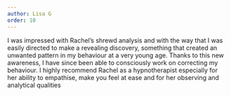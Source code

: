 ```yaml
---
author: Lisa G
order: 10
---
```

I was impressed with Rachel’s shrewd analysis and with the way that I was easily directed to make a revealing discovery, something that created an unwanted pattern in my behaviour at a very young age. Thanks to this new awareness, I have since been able to consciously work on correcting my behaviour. I highly recommend Rachel as a hypnotherapist especially for her ability to empathise, make you feel at ease and for her observing and analytical qualities